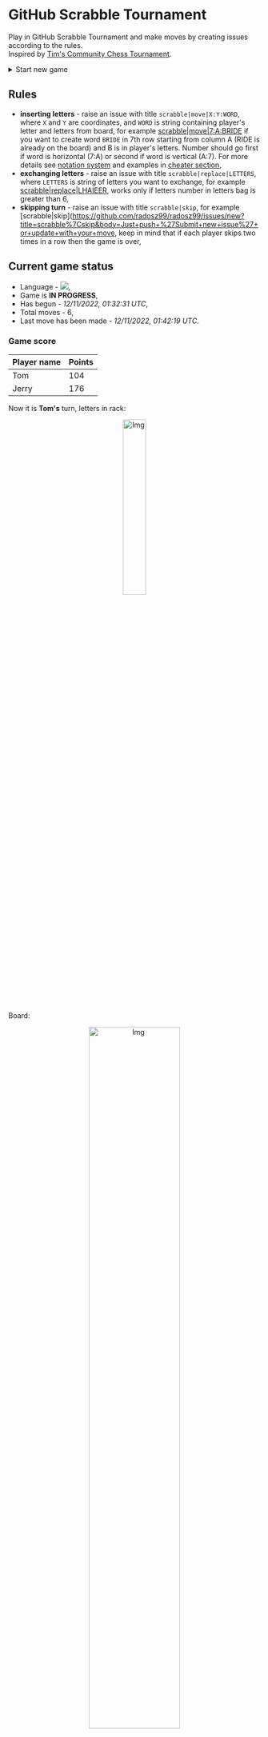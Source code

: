 
# GitHub Scrabble Tournament
Play in GitHub Scrabble Tournament and make moves by creating issues according to the rules.    
Inspired by [Tim's Community Chess Tournament](https://github.com/timburgan/).

<details>
  <summary>Start new game</summary>
  
 
 - [GB](https://github.com/radosz99/radosz99/issues/new?title=scrabble%7Cinit%7CGB&body=Just+push+%27Submit+new+issue%27+or+update+with+your+move)  ![](https://raw.githubusercontent.com/radosz99/radosz99/main/flags/GB.png)
 - [PL](https://github.com/radosz99/radosz99/issues/new?title=scrabble%7Cinit%7CPL&body=Just+push+%27Submit+new+issue%27+or+update+with+your+move)  ![](https://raw.githubusercontent.com/radosz99/radosz99/main/flags/PL.png)
 - [ES](https://github.com/radosz99/radosz99/issues/new?title=scrabble%7Cinit%7CES&body=Just+push+%27Submit+new+issue%27+or+update+with+your+move)  ![](https://raw.githubusercontent.com/radosz99/radosz99/main/flags/ES.png)
 - [DE](https://github.com/radosz99/radosz99/issues/new?title=scrabble%7Cinit%7CDE&body=Just+push+%27Submit+new+issue%27+or+update+with+your+move)  ![](https://raw.githubusercontent.com/radosz99/radosz99/main/flags/DE.png)
 - [FR](https://github.com/radosz99/radosz99/issues/new?title=scrabble%7Cinit%7CFR&body=Just+push+%27Submit+new+issue%27+or+update+with+your+move)  ![](https://raw.githubusercontent.com/radosz99/radosz99/main/flags/FR.png)
</details>
        

## Rules
 - **inserting letters** - raise an issue with title `scrabble|move|X:Y:WORD`, where `X` and `Y` are coordinates, and `WORD` is string containing player's letter and letters from board, for example [scrabble&#124;move&#124;7:A:BRIDE](https://github.com/radosz99/radosz99/issues/new?title=scrabble%7Cmove%7C7%3AA%3ABRIDE&body=Just+push+%27Submit+new+issue%27+or+update+with+your+move) if you want to create word `BRIDE` in 7th row starting from column A (RIDE is already on the board) and B is in player's letters. Number should go first if word is horizontal (7:A) or second if word is vertical (A:7). For more details see [notation system](https://en.wikipedia.org/wiki/Scrabble#Notation_system) and examples in [cheater section](#cheater),
 - **exchanging letters** - raise an issue with title `scrabble|replace|LETTERS`, where `LETTERS` is string of letters you want to exchange, for example [scrabble&#124;replace&#124;LHAIEER](https://github.com/radosz99/radosz99/issues/new?title=scrabble%7Creplace%7CLHAIEER&body=Just+push+%27Submit+new+issue%27+or+update+with+your+move), works only if letters number in letters bag is greater than 6,
 - **skipping turn** - raise an issue with title `scrabble|skip`, for example [scrabble&#124;skip](https://github.com/radosz99/radosz99/issues/new?title=scrabble%7Cskip&body=Just+push+%27Submit+new+issue%27+or+update+with+your+move, keep in mind that if each player skips two times in a row then the game is over,

## Current game status
 - Language - ![](https://raw.githubusercontent.com/radosz99/radosz99/main/flags/ES.png),
 - Game is **IN PROGRESS**,
 - Has begun - *12/11/2022, 01:32:31 UTC*,
 - Total moves - 6,
 - Last move has been made - *12/11/2022, 01:42:19 UTC*.
    
### Game score
| Player name | Points |
 | - | - |  
| Tom | 104
| Jerry | 176

Now it is **Tom's** turn, letters in rack:
<p align="center">
    <img src="https://raw.githubusercontent.com/radosz99/radosz99/main/rack.png" width=30% alt="Img"/>
</p>

Board:
<p align="center">
<img src="https://raw.githubusercontent.com/radosz99/radosz99/main/board.png" width=60% alt="Img"/>
</p>
    
## User leaderboard
| Moves | Who | Points |
| - | - | - |
| 6 | [@radosz99](github.com/radosz99)| 280

<a name="cheater"></a>
## Cheater section  
Try out my algorithm and check the moves that were found based on the state of the board and rack. :cowboy_hat_face:
<details>
  <summary>Reveal some fancy moves :)</summary>
  
  | Id | Move | Points |
  | - | - | - |  
|1 | [M:6:helearia](https://github.com/radosz99/radosz99/issues/new?title=scrabble%7Cmove%7CM%3A6%3Ahelearia&body=Just+push+%27Submit+new+issue%27+or+update+with+your+move) | 82 
|2 | [M:0:helearia](https://github.com/radosz99/radosz99/issues/new?title=scrabble%7Cmove%7CM%3A0%3Ahelearia&body=Just+push+%27Submit+new+issue%27+or+update+with+your+move) | 74 
|3 | [L:0:harinee](https://github.com/radosz99/radosz99/issues/new?title=scrabble%7Cmove%7CL%3A0%3Aharinee&body=Just+push+%27Submit+new+issue%27+or+update+with+your+move) | 28 
|4 | [O:10:helor](https://github.com/radosz99/radosz99/issues/new?title=scrabble%7Cmove%7CO%3A10%3Ahelor&body=Just+push+%27Submit+new+issue%27+or+update+with+your+move) | 27 
|5 | [O:10:heroe](https://github.com/radosz99/radosz99/issues/new?title=scrabble%7Cmove%7CO%3A10%3Aheroe&body=Just+push+%27Submit+new+issue%27+or+update+with+your+move) | 27 
|6 | [M:8:helara](https://github.com/radosz99/radosz99/issues/new?title=scrabble%7Cmove%7CM%3A8%3Ahelara&body=Just+push+%27Submit+new+issue%27+or+update+with+your+move) | 26 
|7 | [L:0:helena](https://github.com/radosz99/radosz99/issues/new?title=scrabble%7Cmove%7CL%3A0%3Ahelena&body=Just+push+%27Submit+new+issue%27+or+update+with+your+move) | 26 
|8 | [M:8:helera](https://github.com/radosz99/radosz99/issues/new?title=scrabble%7Cmove%7CM%3A8%3Ahelera&body=Just+push+%27Submit+new+issue%27+or+update+with+your+move) | 26 
|9 | [M:8:hilara](https://github.com/radosz99/radosz99/issues/new?title=scrabble%7Cmove%7CM%3A8%3Ahilara&body=Just+push+%27Submit+new+issue%27+or+update+with+your+move) | 26 
|10 | [M:8:hilera](https://github.com/radosz99/radosz99/issues/new?title=scrabble%7Cmove%7CM%3A8%3Ahilera&body=Just+push+%27Submit+new+issue%27+or+update+with+your+move) | 26 
</details>
    
## Latest moves
<details>
<summary>Show 10 latest moves</summary>
  
  
  | Id | Type | Move / Letters to replace | Created words / New letters | Date | Points | Player | Who |
  | - | - | - | - | - | - | - | - |
|5| INSERT | 13:H:escosado | ['ESCOSADO'] | 12/11/2022, 01:42:18 UTC | 84 | Jerry | [@radosz99](github.com/radosz99) |
|4| INSERT | 4:H:zorruna | ['ZORRUNA'] | 12/11/2022, 01:40:51 UTC | 44 | Tom | [@radosz99](github.com/radosz99) |
|3| INSERT | H:10:aireo | ['AIREO'] | 12/11/2022, 01:39:32 UTC | 18 | Jerry | [@radosz99](github.com/radosz99) |
|2| INSERT | 10:E:hipases | ['HIPASES'] | 12/11/2022, 01:38:55 UTC | 48 | Tom | [@radosz99](github.com/radosz99) |
|1| INSERT | I:3:toalleros | ['TOALLEROS'] | 12/11/2022, 01:37:52 UTC | 74 | Jerry | [@radosz99](github.com/radosz99) |
|0| INSERT | 7:H:fer | ['FER'] | 12/11/2022, 01:36:05 UTC | 12 | Tom | [@radosz99](github.com/radosz99) |
</details>
    